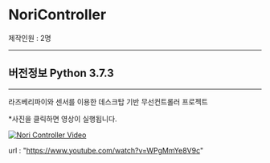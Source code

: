 # NoriController

제작인원 : 2명

------------------

## 버전정보 Python 3.7.3
------------------

라즈베리파이와 센서를 이용한  데스크탑 기반 무선컨트롤러 프로젝트



*사진을 클릭하면 영상이 실행됩니다.

[![Nori Controller Video](https://img.youtube.com/vi/WPgMmYe8V9c/0.jpg )](https://www.youtube.com/watch?v=WPgMmYe8V9c)


url : "https://www.youtube.com/watch?v=WPgMmYe8V9c"

